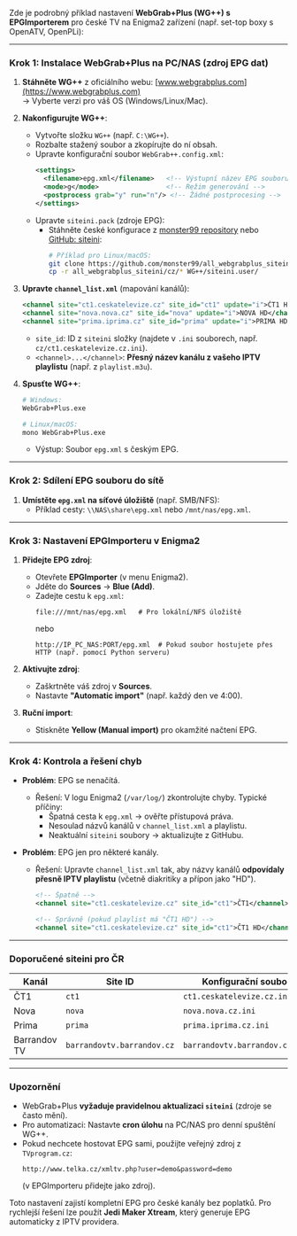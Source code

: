 Zde je podrobný příklad nastavení **WebGrab+Plus (WG++) s EPGImporterem** pro české TV na Enigma2 zařízení (např. set-top boxy s OpenATV, OpenPLi):

---

### **Krok 1: Instalace WebGrab+Plus na PC/NAS (zdroj EPG dat)**
1. **Stáhněte WG++** z oficiálního webu: [www.webgrabplus.com](https://www.webgrabplus.com)  
   → Vyberte verzi pro váš OS (Windows/Linux/Mac).

2. **Nakonfigurujte WG++**:
   - Vytvořte složku `WG++` (např. `C:\WG++`).
   - Rozbalte stažený soubor a zkopírujte do ní obsah.
   - Upravte konfigurační soubor `WebGrab++.config.xml`:
     ```xml
     <settings>
       <filename>epg.xml</filename>   <!-- Výstupní název EPG souboru -->
       <mode>g</mode>                 <!-- Režim generování -->
       <postprocess grab="y" run="n"/> <!-- Žádné postprocesing -->
     </settings>
     ```
   - Upravte `siteini.pack` (zdroje EPG):
     - Stáhněte české konfigurace z [monster99 repository](https://github.com/monster99/all_webgrabplus_siteini) nebo [GitHub: siteini](https://github.com/DeBaschdi/webgrabplus-siteinipack):
       ```bash
       # Příklad pro Linux/macOS:
       git clone https://github.com/monster99/all_webgrabplus_siteini
       cp -r all_webgrabplus_siteini/cz/* WG++/siteini.user/
       ```

3. **Upravte `channel_list.xml`** (mapování kanálů):
   ```xml
   <channel site="ct1.ceskatelevize.cz" site_id="ct1" update="i">ČT1 HD</channel>
   <channel site="nova.nova.cz" site_id="nova" update="i">NOVA HD</channel>
   <channel site="prima.iprima.cz" site_id="prima" update="i">PRIMA HD</channel>
   ```
   - `site_id`: ID z `siteini` složky (najdete v `.ini` souborech, např. `cz/ct1.ceskatelevize.cz.ini`).
   - `<channel>...</channel>`: **Přesný název kanálu z vašeho IPTV playlistu** (např. z `playlist.m3u`).

4. **Spusťte WG++**:
   ```bash
   # Windows:
   WebGrab+Plus.exe
   
   # Linux/macOS:
   mono WebGrab+Plus.exe
   ```
   - Výstup: Soubor `epg.xml` s českým EPG.

---

### **Krok 2: Sdílení EPG souboru do sítě**
1. **Umístěte `epg.xml` na síťové úložiště** (např. SMB/NFS):
   - Příklad cesty: `\\NAS\share\epg.xml` nebo `/mnt/nas/epg.xml`.

---

### **Krok 3: Nastavení EPGImporteru v Enigma2**
1. **Přidejte EPG zdroj**:
   - Otevřete **EPGImporter** (v menu Enigma2).
   - Jděte do **Sources** → **Blue (Add)**.
   - Zadejte cestu k `epg.xml`:
     ```
     file:///mnt/nas/epg.xml   # Pro lokální/NFS úložiště
     ```
     nebo
     ```
     http://IP_PC_NAS:PORT/epg.xml  # Pokud soubor hostujete přes HTTP (např. pomocí Python serveru)
     ```

2. **Aktivujte zdroj**:
   - Zaškrtněte váš zdroj v **Sources**.
   - Nastavte **"Automatic import"** (např. každý den ve 4:00).

3. **Ruční import**:
   - Stiskněte **Yellow (Manual import)** pro okamžité načtení EPG.

---

### **Krok 4: Kontrola a řešení chyb**
- **Problém**: EPG se nenačítá.
  - Řešení: V logu Enigma2 (`/var/log/`) zkontrolujte chyby. Typické příčiny:
    - Špatná cesta k `epg.xml` → ověřte přístupová práva.
    - Nesoulad názvů kanálů v `channel_list.xml` a playlistu.
    - Neaktuální `siteini` soubory → aktualizujte z GitHubu.

- **Problém**: EPG jen pro některé kanály.
  - Řešení: Upravte `channel_list.xml` tak, aby názvy kanálů **odpovídaly přesně IPTV playlistu** (včetně diakritiky a přípon jako "HD").
    ```xml
    <!-- Špatně -->
    <channel site="ct1.ceskatelevize.cz" site_id="ct1">ČT1</channel>
    
    <!-- Správně (pokud playlist má "ČT1 HD") -->
    <channel site="ct1.ceskatelevize.cz" site_id="ct1">ČT1 HD</channel>
    ```

---

### **Doporučené siteini pro ČR**
| **Kanál**       | **Site ID**               | **Konfigurační soubor**              |
|-----------------|---------------------------|--------------------------------------|
| ČT1             | `ct1`                     | `ct1.ceskatelevize.cz.ini`           |
| Nova            | `nova`                    | `nova.nova.cz.ini`                   |
| Prima           | `prima`                   | `prima.iprima.cz.ini`                |
| Barrandov TV    | `barrandovtv.barrandov.cz`| `barrandovtv.barrandov.cz.ini`       |

---

### **Upozornění**
- WebGrab+Plus **vyžaduje pravidelnou aktualizaci `siteini`** (zdroje se často mění).
- Pro automatizaci: Nastavte **cron úlohu** na PC/NAS pro denní spuštění WG++.
- Pokud nechcete hostovat EPG sami, použijte veřejný zdroj z `TVprogram.cz`:
  ```
  http://www.telka.cz/xmltv.php?user=demo&password=demo
  ```
  (v EPGImporteru přidejte jako zdroj).

Toto nastavení zajistí kompletní EPG pro české kanály bez poplatků. Pro rychlejší řešení lze použít **Jedi Maker Xtream**, který generuje EPG automaticky z IPTV providera.